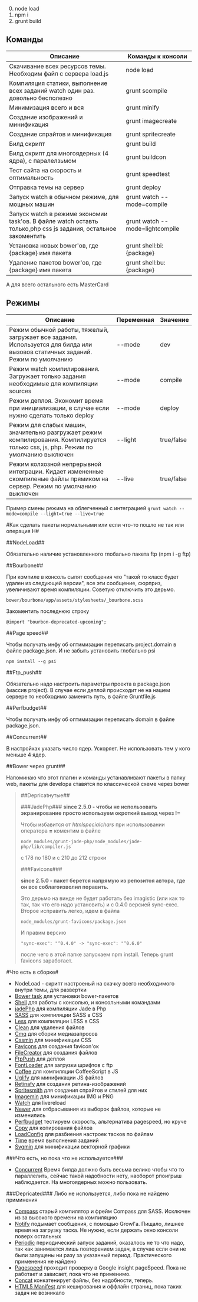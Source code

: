 0. node load
1. npm i
2. grunt build


Команды
----------

| Описание                                                                                                       | Команды к консоли               |
|----------------------------------------------------------------------------------------------------------------|---------------------------------|
| Скачивание всех ресурсов темы. Необходим файл с сервера load.js                                                | node load                       |
| Компиляция статики, выполнение всех заданий watch один раз. довольно бесполезно                                | grunt scompile                  |
| Минимизация всего и вся                                                                                        | grunt minify                    |
| Создание изображений и минификация                                                                             | grunt imagecreate               |
| Создание спрайтов и минификация                                                                                | grunt spritecreate              |
| Билд скрипт                                                                                                    | grunt build                     |
| Билд скрипт для многоядерных (4 ядра), с паралелзьмом                                                          | grunt buildcon                  |
| Тест сайта на скорость и оптимальность                                                                         | grunt speedtest                 |
| Отправка темы на сервер                                                                                        | grunt deploy                    |
| Запуск watch в обычном режиме, для мощных машин                                                                | grunt watch --mode=compile      |
| Запуск watch в режиме экономии task'ов. В файле watch оставть только,php css js задания, остальное закоментить | grunt watch --mode=lightcompile |
| Установка новых bower'ов, где {package} имя пакета                                                             | grunt shell:bi:{package}        |
| Удаление пакетов bower'ов, где {package} имя пакета                                                            | grunt shell:bu:{package}        |

А для всего остального есть MasterCard


Режимы
----------

| Описание                                                                                                                             | Переменная | Значение   |
|--------------------------------------------------------------------------------------------------------------------------------------|------------|------------|
| Режим обычной работы, тяжелый, загружает все задания. Используется для билда или вызовов статичных заданий. Режим по умолчанию       | --mode     | dev        |
| Режим watch компилирования. Загружает только задания необходимые для компиляции sources                                              | --mode     | compile    |
| Режим деплоя. Экономит время при инициализации, в случае если нужно сделать только deploy                                            | --mode     | deploy     |
| Режим для слабых машин, значительно разгружает режим  компилирования. Компилируется только css, js, php. Режим по умолчанию выключен | --light    | true/false |
| Режим колхозной непрерывной интеграции.  Кидает измененные скомпиленые файлы прямиком на сервер. Режим по умолчанию выключен         | --live     | true/false |

Пример смены режима на облегченный с интеграцией
`grunt watch --mode=compile --light=true --live=true`


#Как сделать пакеты нормальными или если что-то пошло не так или операция Н#

##NodeLoad##

Обязательно наличие установленного глобально пакета ftp (npm i -g ftp)


##Bourbone##

При компиле в консоль сыпят сообщения что "такой то класс будет удален из следующей версии", все эти сообщение, сюрприз, увеличивают время компиляции. Советую отключить это дерьмо.
  
`bower/bourbone/app/assets/stylesheets/_bourbone.scss`

Закоментить последнюю строку

`@import "bourbon-deprecated-upcoming";`


##Page speed##

Чтобы получать инфу об оптимизации переписать project.domain в файле package.json. И не забыть установить глобально psi 
  
`npm install --g psi`


##Ftp_push##

Обязательно надо настроить параметры проекта в package.json (массив project). В случае если деплой происходит не на нашем сервере то необходимо заменить путь, в файле Gruntfile.js


##Perfbudget##

Чтобы получать инфу об оптимизации переписать domain в файле package.json.


##Сoncurrent##

В настройках указать число ядер. Ускоряет. Не использовать тем у кого меньше 4 ядер.

##Bower через grunt##

Напоминаю что этот плагин и команды устанавливают пакеты в папку web, пакеты для developa ставятся по классической схеме через bower


> ##Depricatнутые##
> 
> ###JadePhp###
> **since 2.5.0 - чтобы не использовать экранирование просто используем окроткий вывод через !=**
>
> Чтобы избавится от *htmlspecialchars* при использовании оператора **=** коментим в файле
>   
> `node_modules/grunt-jade-php/node_modules/jade-php/lib/compiler.js`
> 
> с 178 по 180 и с 210 до 212 строки
> 
> 
> ###Favicons###
> 
> **since 2.5.0 - пакет берется напрямую из репозитоя автора, где он все соблагоизволил поравить.**
> 
> Это дерьмо на винде не будет работать без imagistic (или как то так, так что его надо установить) и с 0.4.0 версией sync-exec. Второе исправить легко, идем в файла
>   
> `node_modules/grunt-favicons/package.json`
> 
> И правим версию
> 
> `"sync-exec": "^0.4.0" -> "sync-exec": "^0.6.0"`
> 
> после чего в этой папке запускаем npm install. Теперь grunt favicons заработает.
> 


#Что есть в сборке#

- NodeLoad - скрипт настроеный на скачку всего необходимого внутри темы, для развертки
- [Bower task](https://github.com/yatskevich/grunt-bower-task) для установки bower-пакетов 
- [Shell](https://github.com/sindresorhus/grunt-shell) для работы с консолью, и консольными командами
- [jadePhp](https://github.com/viniwrubleski/jade-php) для компиляции Jade в Php
- [SASS](https://github.com/gruntjs/grunt-contrib-sass) для компиляции SASS в CSS
- [Less](https://github.com/gruntjs/grunt-contrib-less) для компиляции LESS в CSS
- [Clean](https://github.com/gruntjs/grunt-contrib-clean) для удаления файлов
- [Cmq](https://github.com/buildingblocks/grunt-combine-media-queries) для сборки медиазапросов
- [Cssmin](https://github.com/gruntjs/grunt-contrib-cssmin) для минификации CSS
- [Favicons](https://github.com/gleero/grunt-favicons) для создания favicon'ок
- [FileCreator](https://github.com/travis-hilterbrand/grunt-file-creator) для создания файлов
- [FtpPush](https://github.com/Robert-W/grunt-ftp-push) для деплоя
- [FontLoader](https://github.com/konstantin24121/grunt-font-loader) для загрузки шрифтов с ftp
- [Coffee](https://github.com/gruntjs/grunt-contrib-coffee) для компиляции CoffeeScript в JS
- [Uglify](https://github.com/gruntjs/grunt-contrib-uglify) для минификации JS файлов
- [Retinafy](https://github.com/JrSchild/grunt-retinafy) для создания ретина-изображений
- [Spritesmith](https://github.com/Ensighten/grunt-spritesmith) для создания спрайтов и стилей для них
- [Imagemin](https://github.com/gruntjs/grunt-contrib-imagemin) для минификации IMG и PNG
- [Watch](https://github.com/gruntjs/grunt-contrib-watch) для livereload
- [Newer](https://github.com/tschaub/grunt-newer) для отбрасывания из выборок файлов, которые не изменились
- [Perfbudget](https://github.com/tkadlec/grunt-perfbudget) тестируем скорость, альтернатива pagespeed, но круче
- [Copy](https://github.com/gruntjs/grunt-contrib-copy) для копирования файлов
- [LoadConfig](https://github.com/firstandthird/load-grunt-config) для разбиения настроек тасков по файлам
- [Time](https://github.com/sindresorhus/time-grunt) время выполнения заданий
- [Svgmin](https://github.com/sindresorhus/grunt-svgmin) для минификации векторной графики

###Что есть, но пока что не используется###

- [Сoncurrent](https://github.com/sindresorhus/grunt-concurrent) Время билда должно быть весьма велико чтобы что то параллелить, сейчас такой надобности нету, наоборот рпоигрыш наблюдается. На многоядерных можно пользовать.

###Depricated###
Либо не используется, либо пока не найдено приминения

- [Compass](https://github.com/gruntjs/grunt-contrib-compass) старый компилятор и фрейм Compass для SASS. Исключен из за высокого времени на компиляцию
- [Notify](https://github.com/dylang/grunt-notify) подымает сообщения, с помощью Growl'a. Пищало, лишнее время на загрузку таска. Не нужно, если держать окно консоли поверх остальных
- [Periodic](https://github.com/bealearts/grunt-periodic) периодический запуск заданий, оказалось не то что надо, так как занимается лишь повторением задач, в случае если они не были запущены ни разу за указанный период. Практического применения не найдено
- [Pagespeed](https://github.com/jrcryer/grunt-pagespeed) проходит проверку в Google insight pageSpeed. Пока не работает и зависает, пока что не применимо.
- [Concat](https://github.com/gruntjs/grunt-contrib-concat) конкатенирует файлы, без надобности, теперь.
- [HTML5 Manifest](https://github.com/gunta/grunt-manifest) для кеширования и оффлайн страниц, пока таких задач не возникало